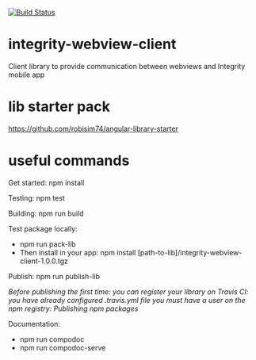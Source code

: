 [![Build Status](https://travis-ci.org/PlusIntegrity/integrity-webview-client.svg?branch=master)](https://travis-ci.org/PlusIntegrity/integrity-webview-client)

# integrity-webview-client
Client library to provide communication between webviews and Integrity mobile app

# lib starter pack
https://github.com/robisim74/angular-library-starter

# useful commands

Get started: npm install

Testing: npm test

Building: npm run build

Test package locally:
- npm run pack-lib
- Then install in your app: npm install [path-to-lib]/integrity-webview-client-1.0.0.tgz

Publish: npm run publish-lib

*Before publishing the first time:
you can register your library on Travis CI: you have already configured .travis.yml file
you must have a user on the npm registry: Publishing npm packages*

Documentation:
- npm run compodoc
- npm run compodoc-serve 
